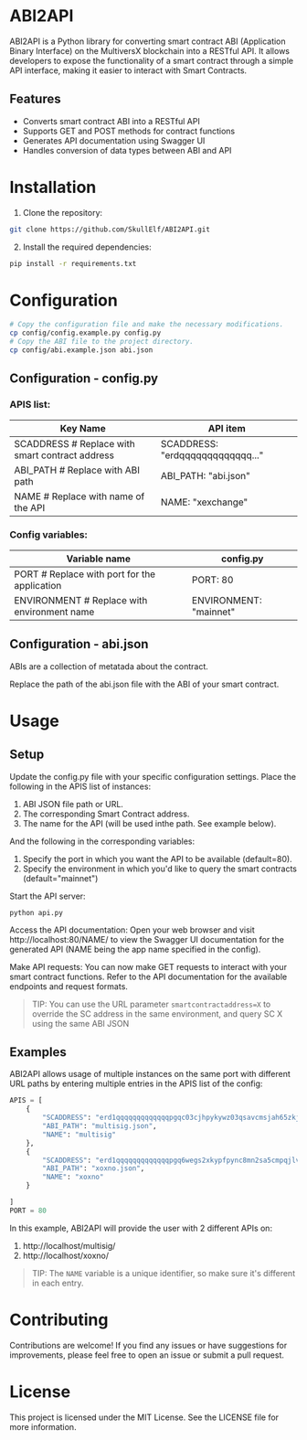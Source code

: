 # ABI2API

ABI2API is a Python library for converting smart contract ABI (Application Binary Interface) on the MultiversX blockchain into a RESTful API. It allows developers to expose the functionality of a smart contract through a simple API interface, making it easier to interact with Smart Contracts.

## Features

- Converts smart contract ABI into a RESTful API
- Supports GET and POST methods for contract functions
- Generates API documentation using Swagger UI
- Handles conversion of data types between ABI and API

# Installation

1. Clone the repository:

```bash
git clone https://github.com/SkullElf/ABI2API.git
```
2. Install the required dependencies:
```bash
pip install -r requirements.txt
```

# Configuration

```bash
# Copy the configuration file and make the necessary modifications.
cp config/config.example.py config.py
# Copy the ABI file to the project directory.
cp config/abi.example.json abi.json
```

## Configuration - config.py
### APIS list:
| Key Name                                           | API item                                  |
| -------------------------------------------------- | ----------------------------------------- |
| SCADDRESS # Replace with smart contract address    | SCADDRESS: "erdqqqqqqqqqqqqq..."          |
| ABI_PATH # Replace with ABI path                   | ABI_PATH: "abi.json"                      |
| NAME # Replace with name of the API                | NAME: "xexchange"                         |

### Config variables:
| Variable name                                      | config.py                                 |
| -------------------------------------------------- | ----------------------------------------- |
| PORT # Replace with port for the application       | PORT:  80                                 |
| ENVIRONMENT # Replace with environment name        | ENVIRONMENT:  "mainnet"                   |

## Configuration - abi.json
ABIs are a collection of metatada about the contract.

Replace the path of the abi.json file with the ABI of your smart contract.

# Usage
## Setup
Update the config.py file with your specific configuration settings.
Place the following in the APIS list of instances:
1. ABI JSON file path or URL.
2. The corresponding Smart Contract address.
3. The name for the API (will be used inthe path. See example below).

And the following in the corresponding variables:
1. Specify the port in which you want the API to be available (default=80).
2. Specify the environment in which you'd like to query the smart contracts (default="mainnet")
   
Start the API server:

```
python api.py
```

Access the API documentation:
Open your web browser and visit http://localhost:80/NAME/ to view the Swagger UI documentation for the generated API (NAME being the app name specified in the config).

Make API requests:
You can now make GET requests to interact with your smart contract functions. Refer to the API documentation for the available endpoints and request formats.

> TIP: You can use the URL parameter `smartcontractaddress=X` to override the SC address in the same environment, and query SC X using the same ABI JSON

## Examples
ABI2API allows usage of multiple instances on the same port with different URL paths by entering multiple entries in the APIS list of the config:
```python
APIS = [
    {
        "SCADDRESS": "erd1qqqqqqqqqqqqqpgqc03cjhpykywz03qsavcmsjah65zkjhgxah0ssseq8a",
        "ABI_PATH": "multisig.json",
        "NAME": "multisig"
    },
    {
        "SCADDRESS": "erd1qqqqqqqqqqqqqpgq6wegs2xkypfpync8mn2sa5cmpqjlvrhwz5nqgepyg8",
        "ABI_PATH": "xoxno.json",
        "NAME": "xoxno"
    }

]
PORT = 80
```
In this example, ABI2API will provide the user with 2 different APIs on:
1. http://localhost/multisig/
2. http://localhost/xoxno/

> TIP: The `NAME` variable is a unique identifier, so make sure it's different in each entry.

# Contributing
Contributions are welcome! If you find any issues or have suggestions for improvements, please feel free to open an issue or submit a pull request.

# License
This project is licensed under the MIT License. See the LICENSE file for more information.
